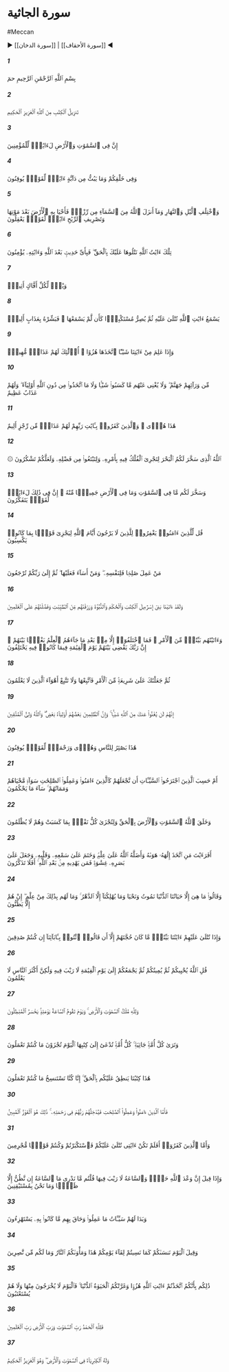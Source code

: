 # سورة الجاثية
#Meccan
▶ [[سورة الدخان]] | [[سورة الأحقاف]] ◀
##### 1
<span class="ayah hovertext" data-hover="حم [حا ميم‌]">بِسْمِ ٱللَّهِ ٱلرَّحْمَٰنِ ٱلرَّحِيمِ حمٓ</span>
##### 2
<span class="ayah hovertext" data-hover="كتابى است فرو فرستاده از سوى خداوند پيروزمند فرزانه‌">تَنزِيلُ ٱلْكِتَٰبِ مِنَ ٱللَّهِ ٱلْعَزِيزِ ٱلْحَكِيمِ</span>
##### 3
<span class="ayah hovertext" data-hover="بى‌گمان در آسمانها و زمين مايه‌هاى عبرتى براى مؤمنان هست‌">إِنَّ فِى ٱلسَّمَٰوَٰتِ وَٱلْأَرْضِ لَءَايَٰتٍۢ لِّلْمُؤْمِنِينَ</span>
##### 4
<span class="ayah hovertext" data-hover="نيز در آفرينشتان و جانورانى كه [در زمين‌] مى‌پراكند، براى اهل يقين مايه‌هاى عبرت است‌">وَفِى خَلْقِكُمْ وَمَا يَبُثُّ مِن دَآبَّةٍ ءَايَٰتٌۭ لِّقَوْمٍۢ يُوقِنُونَ</span>
##### 5
<span class="ayah hovertext" data-hover="و در پى يكديگر آمدن شب و روز، و هر روزى‌اى [باران‌] كه خداوند از آسمان فرو فرستاده است، و زمين را پس از پژمردنش بدان زنده داشته است، و در گردش بادها مايه‌هاى عبرتى براى خردمندان هست‌">وَٱخْتِلَٰفِ ٱلَّيْلِ وَٱلنَّهَارِ وَمَآ أَنزَلَ ٱللَّهُ مِنَ ٱلسَّمَآءِ مِن رِّزْقٍۢ فَأَحْيَا بِهِ ٱلْأَرْضَ بَعْدَ مَوْتِهَا وَتَصْرِيفِ ٱلرِّيَٰحِ ءَايَٰتٌۭ لِّقَوْمٍۢ يَعْقِلُونَ</span>
##### 6
<span class="ayah hovertext" data-hover="اين آيات الهى است كه به حق بر تو مى‌خوانيم پس به كدامين حديث بعد از خداوند و آيات او ايمان مى‌آورند؟">تِلْكَ ءَايَٰتُ ٱللَّهِ نَتْلُوهَا عَلَيْكَ بِٱلْحَقِّ ۖ فَبِأَىِّ حَدِيثٍۭ بَعْدَ ٱللَّهِ وَءَايَٰتِهِۦ يُؤْمِنُونَ</span>
##### 7
<span class="ayah hovertext" data-hover="واى بر هر دروغ‌زن گناهكارى‌">وَيْلٌۭ لِّكُلِّ أَفَّاكٍ أَثِيمٍۢ</span>
##### 8
<span class="ayah hovertext" data-hover="كه آيات الهى را كه بر او خوانده مى‌شود، مى‌شنود، سپس متكبرانه در شيوه خود سماجت مى‌ورزد، گويى آنها را نشنيده است، پس او را از عذاب دردناك خبر ده‌">يَسْمَعُ ءَايَٰتِ ٱللَّهِ تُتْلَىٰ عَلَيْهِ ثُمَّ يُصِرُّ مُسْتَكْبِرًۭا كَأَن لَّمْ يَسْمَعْهَا ۖ فَبَشِّرْهُ بِعَذَابٍ أَلِيمٍۢ</span>
##### 9
<span class="ayah hovertext" data-hover="و چون از چيزى از آيات ما آگاه شود، آن را به ريشخند مى‌گيرد، اينانند كه برايشان عذاب خواركننده است‌">وَإِذَا عَلِمَ مِنْ ءَايَٰتِنَا شَيْـًٔا ٱتَّخَذَهَا هُزُوًا ۚ أُو۟لَٰٓئِكَ لَهُمْ عَذَابٌۭ مُّهِينٌۭ</span>
##### 10
<span class="ayah hovertext" data-hover="دوزخ پيشاپيش ايشان است، و آنچه به دست آورده‌اند هيچ به كار ايشان نيايد، همچنين دوستانى كه به جاى خداوند گرفته‌اند، و عذابى سهمگين در پيش دارند">مِّن وَرَآئِهِمْ جَهَنَّمُ ۖ وَلَا يُغْنِى عَنْهُم مَّا كَسَبُوا۟ شَيْـًۭٔا وَلَا مَا ٱتَّخَذُوا۟ مِن دُونِ ٱللَّهِ أَوْلِيَآءَ ۖ وَلَهُمْ عَذَابٌ عَظِيمٌ</span>
##### 11
<span class="ayah hovertext" data-hover="اين رهنمودى است و كسانى كه به آيات پروردگارشان انكار ورزيده‌اند، عذابى از عقوبتى دردناك دارند">هَٰذَا هُدًۭى ۖ وَٱلَّذِينَ كَفَرُوا۟ بِـَٔايَٰتِ رَبِّهِمْ لَهُمْ عَذَابٌۭ مِّن رِّجْزٍ أَلِيمٌ</span>
##### 12
<span class="ayah hovertext" data-hover="خداوند كسى است كه دريا را براى شما رام كرد تا كشتيها در آن به فرمان او [براى شما] روان شود، تا از نعمت او روزى خود بجوييد و باشد كه سپاس بگزاريد">۞ ٱللَّهُ ٱلَّذِى سَخَّرَ لَكُمُ ٱلْبَحْرَ لِتَجْرِىَ ٱلْفُلْكُ فِيهِ بِأَمْرِهِۦ وَلِتَبْتَغُوا۟ مِن فَضْلِهِۦ وَلَعَلَّكُمْ تَشْكُرُونَ</span>
##### 13
<span class="ayah hovertext" data-hover="و آنچه در آسمانها و آنچه در زمين است همه از اوست و آنها را براى شما رام كرد، بى‌گمان در اين مايه‌هاى عبرتى براى انديشه‌وران هست‌">وَسَخَّرَ لَكُم مَّا فِى ٱلسَّمَٰوَٰتِ وَمَا فِى ٱلْأَرْضِ جَمِيعًۭا مِّنْهُ ۚ إِنَّ فِى ذَٰلِكَ لَءَايَٰتٍۢ لِّقَوْمٍۢ يَتَفَكَّرُونَ</span>
##### 14
<span class="ayah hovertext" data-hover="به كسانى كه ايمان آورده‌اند بگو از كسانى كه از ايام الله بيمى ندارند درگذرند، تا خداوند هر قومى را به حسب كار و كردارشان جزا دهد">قُل لِّلَّذِينَ ءَامَنُوا۟ يَغْفِرُوا۟ لِلَّذِينَ لَا يَرْجُونَ أَيَّامَ ٱللَّهِ لِيَجْزِىَ قَوْمًۢا بِمَا كَانُوا۟ يَكْسِبُونَ</span>
##### 15
<span class="ayah hovertext" data-hover="هر كس كه كارى شايسته پيشه كند به سود خود اوست، و هر كس كارى بد در پيش گيرد، به زيان خود اوست، سپس به سوى پروردگارتان بازگردانده شويد">مَنْ عَمِلَ صَٰلِحًۭا فَلِنَفْسِهِۦ ۖ وَمَنْ أَسَآءَ فَعَلَيْهَا ۖ ثُمَّ إِلَىٰ رَبِّكُمْ تُرْجَعُونَ</span>
##### 16
<span class="ayah hovertext" data-hover="و به راستى كه به بنى‌اسرائيل كتاب آسمانى و فرمانروايى و پيامبرى بخشيديم، و از پاكيزه‌ها روزيشان داديم، و ايشان را بر جهانيان [هم زمانشان‌] برترى بخشيديم‌">وَلَقَدْ ءَاتَيْنَا بَنِىٓ إِسْرَٰٓءِيلَ ٱلْكِتَٰبَ وَٱلْحُكْمَ وَٱلنُّبُوَّةَ وَرَزَقْنَٰهُم مِّنَ ٱلطَّيِّبَٰتِ وَفَضَّلْنَٰهُمْ عَلَى ٱلْعَٰلَمِينَ</span>
##### 17
<span class="ayah hovertext" data-hover="و از كار [دين‌] روشنگريها به ايشان داديم، و اختلاف پيشه نكردند، مگر پس از آنكه علم [وحى‌] بر ايشان نازل شد، آن هم از روى رشك و رقابتى كه در ميان خود داشتند، بى‌گمان پروردگارت در روز قيامت در ميان آنان در آنچه اختلاف داشتند، داورى خواهد كرد">وَءَاتَيْنَٰهُم بَيِّنَٰتٍۢ مِّنَ ٱلْأَمْرِ ۖ فَمَا ٱخْتَلَفُوٓا۟ إِلَّا مِنۢ بَعْدِ مَا جَآءَهُمُ ٱلْعِلْمُ بَغْيًۢا بَيْنَهُمْ ۚ إِنَّ رَبَّكَ يَقْضِى بَيْنَهُمْ يَوْمَ ٱلْقِيَٰمَةِ فِيمَا كَانُوا۟ فِيهِ يَخْتَلِفُونَ</span>
##### 18
<span class="ayah hovertext" data-hover="سپس تو را برخوردار از آبشخورى از امر [دين‌] ساختيم، پس از آن پيروى كن و از هوى و هوس نادانان پيروى مكن‌">ثُمَّ جَعَلْنَٰكَ عَلَىٰ شَرِيعَةٍۢ مِّنَ ٱلْأَمْرِ فَٱتَّبِعْهَا وَلَا تَتَّبِعْ أَهْوَآءَ ٱلَّذِينَ لَا يَعْلَمُونَ</span>
##### 19
<span class="ayah hovertext" data-hover="كه ايشان در برابر [عذاب‌] خداوند، چيزى را از تو باز ندارند، و بى‌گمان بعضى از ستمكاران [مشرك‌] سرور بعضى ديگرند، و خداوند سرور پرهيزگاران است‌">إِنَّهُمْ لَن يُغْنُوا۟ عَنكَ مِنَ ٱللَّهِ شَيْـًۭٔا ۚ وَإِنَّ ٱلظَّٰلِمِينَ بَعْضُهُمْ أَوْلِيَآءُ بَعْضٍۢ ۖ وَٱللَّهُ وَلِىُّ ٱلْمُتَّقِينَ</span>
##### 20
<span class="ayah hovertext" data-hover="اين ديده‌وريهايى براى مردم است، و براى اهل ايقان رهنمود و رحمت است‌">هَٰذَا بَصَٰٓئِرُ لِلنَّاسِ وَهُدًۭى وَرَحْمَةٌۭ لِّقَوْمٍۢ يُوقِنُونَ</span>
##### 21
<span class="ayah hovertext" data-hover="يا كسانى كه مرتكب گناهان شده‌اند گمان مى‌دارند كه ايشان را همانند كسانى كه ايمان آورده‌اند و كارهاى شايسته كرده‌اند، قرار مى‌دهيم، كه زندگانى و مرگشان يكسان باشد؟ چه بد است داوريشان‌">أَمْ حَسِبَ ٱلَّذِينَ ٱجْتَرَحُوا۟ ٱلسَّيِّـَٔاتِ أَن نَّجْعَلَهُمْ كَٱلَّذِينَ ءَامَنُوا۟ وَعَمِلُوا۟ ٱلصَّٰلِحَٰتِ سَوَآءًۭ مَّحْيَاهُمْ وَمَمَاتُهُمْ ۚ سَآءَ مَا يَحْكُمُونَ</span>
##### 22
<span class="ayah hovertext" data-hover="خداوند آسمانها و زمين را به حق آفريده است، تا هر كسى را بر حسب آنچه كرده است، جزا دهد و بر ايشان ستم نرود">وَخَلَقَ ٱللَّهُ ٱلسَّمَٰوَٰتِ وَٱلْأَرْضَ بِٱلْحَقِّ وَلِتُجْزَىٰ كُلُّ نَفْسٍۭ بِمَا كَسَبَتْ وَهُمْ لَا يُظْلَمُونَ</span>
##### 23
<span class="ayah hovertext" data-hover="آيا ديده‌اى آن كس را كه هواى نفسش را [همچون‌] خداى خود گرفت و خداوند او را با وجود آگاهى‌اش، بيراه گذارد، و بر گوش و دل او مهر نهاد و بر چشمش پرده كشيد، پس چه كسى پس از خداوند او را هدايت مى‌كند، آيا پند نمى‌گيريد؟">أَفَرَءَيْتَ مَنِ ٱتَّخَذَ إِلَٰهَهُۥ هَوَىٰهُ وَأَضَلَّهُ ٱللَّهُ عَلَىٰ عِلْمٍۢ وَخَتَمَ عَلَىٰ سَمْعِهِۦ وَقَلْبِهِۦ وَجَعَلَ عَلَىٰ بَصَرِهِۦ غِشَٰوَةًۭ فَمَن يَهْدِيهِ مِنۢ بَعْدِ ٱللَّهِ ۚ أَفَلَا تَذَكَّرُونَ</span>
##### 24
<span class="ayah hovertext" data-hover="و گويند چيزى جز زندگى دنيوى ما در كار نيست، كه زنده مى‌شويم و مى‌ميريم و چيزى جز روزگار ما را نمى‌كشد، و آنان را به اين امر علم نيست، چيزى جز پنداربافى نمى‌كنند">وَقَالُوا۟ مَا هِىَ إِلَّا حَيَاتُنَا ٱلدُّنْيَا نَمُوتُ وَنَحْيَا وَمَا يُهْلِكُنَآ إِلَّا ٱلدَّهْرُ ۚ وَمَا لَهُم بِذَٰلِكَ مِنْ عِلْمٍ ۖ إِنْ هُمْ إِلَّا يَظُنُّونَ</span>
##### 25
<span class="ayah hovertext" data-hover="و چون آيات روشنگر ما بر آنان خوانده شود، بهانه‌شان جز اين نيست كه گويند اگر راست مى‌گوييد پدران ما را بازآوريد">وَإِذَا تُتْلَىٰ عَلَيْهِمْ ءَايَٰتُنَا بَيِّنَٰتٍۢ مَّا كَانَ حُجَّتَهُمْ إِلَّآ أَن قَالُوا۟ ٱئْتُوا۟ بِـَٔابَآئِنَآ إِن كُنتُمْ صَٰدِقِينَ</span>
##### 26
<span class="ayah hovertext" data-hover="بگو خداوند است كه شما را زندگى مى‌بخشد و سپس مى‌ميراند، سپس در روز قيامت كه شكى در [فرارسيدن‌] آن نيست، گرد مى‌آورد، ولى بيشترينه مردم نمى‌دانند">قُلِ ٱللَّهُ يُحْيِيكُمْ ثُمَّ يُمِيتُكُمْ ثُمَّ يَجْمَعُكُمْ إِلَىٰ يَوْمِ ٱلْقِيَٰمَةِ لَا رَيْبَ فِيهِ وَلَٰكِنَّ أَكْثَرَ ٱلنَّاسِ لَا يَعْلَمُونَ</span>
##### 27
<span class="ayah hovertext" data-hover="و فرمانروايى آسمانها و زمين از آن خداوند است، و روزى كه قيامت برپا شود، در چنين روزى باطل‌انديشان زيان كنند">وَلِلَّهِ مُلْكُ ٱلسَّمَٰوَٰتِ وَٱلْأَرْضِ ۚ وَيَوْمَ تَقُومُ ٱلسَّاعَةُ يَوْمَئِذٍۢ يَخْسَرُ ٱلْمُبْطِلُونَ</span>
##### 28
<span class="ayah hovertext" data-hover="و بينى هر امتى را كه [براى دادخواهى‌] به زانو درآمده، هر امتى با كتابش فراخوانده شود، [گويند] امروز در برابر آنچه كرده‌ايد، جزا مى‌يابيد">وَتَرَىٰ كُلَّ أُمَّةٍۢ جَاثِيَةًۭ ۚ كُلُّ أُمَّةٍۢ تُدْعَىٰٓ إِلَىٰ كِتَٰبِهَا ٱلْيَوْمَ تُجْزَوْنَ مَا كُنتُمْ تَعْمَلُونَ</span>
##### 29
<span class="ayah hovertext" data-hover="اين كتاب ماست كه به راستى بر شما گواهى مى‌دهد، ما آنچه شما انجام مى‌داديد ثبت مى‌كرديم‌">هَٰذَا كِتَٰبُنَا يَنطِقُ عَلَيْكُم بِٱلْحَقِّ ۚ إِنَّا كُنَّا نَسْتَنسِخُ مَا كُنتُمْ تَعْمَلُونَ</span>
##### 30
<span class="ayah hovertext" data-hover="اما كسانى كه ايمان آورده‌اند و كارهاى شايسته كرده‌اند، پروردگارشان ايشان را به جوار رحمت خويش [بهشت‌] در مى‌آورد، اين همان رستگارى آشكار است‌">فَأَمَّا ٱلَّذِينَ ءَامَنُوا۟ وَعَمِلُوا۟ ٱلصَّٰلِحَٰتِ فَيُدْخِلُهُمْ رَبُّهُمْ فِى رَحْمَتِهِۦ ۚ ذَٰلِكَ هُوَ ٱلْفَوْزُ ٱلْمُبِينُ</span>
##### 31
<span class="ayah hovertext" data-hover="و اما كسانى كه كفرورزيده‌اند [به آنان فرمايد] آيا آيات من بر شما خوانده نمى‌شد كه استكبار ورزيديد و قومى گنهكار شديد">وَأَمَّا ٱلَّذِينَ كَفَرُوٓا۟ أَفَلَمْ تَكُنْ ءَايَٰتِى تُتْلَىٰ عَلَيْكُمْ فَٱسْتَكْبَرْتُمْ وَكُنتُمْ قَوْمًۭا مُّجْرِمِينَ</span>
##### 32
<span class="ayah hovertext" data-hover="و چون گفته مى‌شد كه وعده الهى حق است و در قيامت شكى نيست، مى‌گفتيد نمى‌دانيم قيامت ديگر چيست؟ آن را جز گمانى نمى‌پنداريم، و ما [در حق آن‌] باورمند نيستيم‌">وَإِذَا قِيلَ إِنَّ وَعْدَ ٱللَّهِ حَقٌّۭ وَٱلسَّاعَةُ لَا رَيْبَ فِيهَا قُلْتُم مَّا نَدْرِى مَا ٱلسَّاعَةُ إِن نَّظُنُّ إِلَّا ظَنًّۭا وَمَا نَحْنُ بِمُسْتَيْقِنِينَ</span>
##### 33
<span class="ayah hovertext" data-hover="و كيفر آنچه كرده بودند، بر آنان آشكار شد [و كيفر] آنچه به ريشخند گرفته بودند، فراگيرشان شد">وَبَدَا لَهُمْ سَيِّـَٔاتُ مَا عَمِلُوا۟ وَحَاقَ بِهِم مَّا كَانُوا۟ بِهِۦ يَسْتَهْزِءُونَ</span>
##### 34
<span class="ayah hovertext" data-hover="و گفته شود، امروز فراموشتان كرده‌ايم، همچنانكه شما هم ديدار امروزتان را فراموش كرده بوديد، و جايگاه شما آتش [دوزخ‌] است و براى شما ياورى نيست‌">وَقِيلَ ٱلْيَوْمَ نَنسَىٰكُمْ كَمَا نَسِيتُمْ لِقَآءَ يَوْمِكُمْ هَٰذَا وَمَأْوَىٰكُمُ ٱلنَّارُ وَمَا لَكُم مِّن نَّٰصِرِينَ</span>
##### 35
<span class="ayah hovertext" data-hover="اين از آن است كه آيات الهى را به ريشخند گرفتيد و زندگانى دنيا شما را فريفت، پس امروز، نه از آن بيرون برده شوند، نه عذرشان را بپذيرند">ذَٰلِكُم بِأَنَّكُمُ ٱتَّخَذْتُمْ ءَايَٰتِ ٱللَّهِ هُزُوًۭا وَغَرَّتْكُمُ ٱلْحَيَوٰةُ ٱلدُّنْيَا ۚ فَٱلْيَوْمَ لَا يُخْرَجُونَ مِنْهَا وَلَا هُمْ يُسْتَعْتَبُونَ</span>
##### 36
<span class="ayah hovertext" data-hover="سپاس خداوند راست، كه پروردگار آسمانها و زمين [و] پروردگار جهانيان است‌">فَلِلَّهِ ٱلْحَمْدُ رَبِّ ٱلسَّمَٰوَٰتِ وَرَبِّ ٱلْأَرْضِ رَبِّ ٱلْعَٰلَمِينَ</span>
##### 37
<span class="ayah hovertext" data-hover="و تنها او را در آسمانها و زمين بزرگى سزد، و او پيروزمند فرزانه است‌">وَلَهُ ٱلْكِبْرِيَآءُ فِى ٱلسَّمَٰوَٰتِ وَٱلْأَرْضِ ۖ وَهُوَ ٱلْعَزِيزُ ٱلْحَكِيمُ</span>
